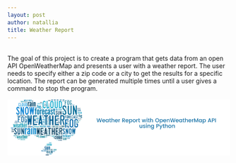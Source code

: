 ```yaml
---
layout: post
author: natallia
title: Weather Report 
---
```

<br>  
The goal of this project is to create a program that gets data from an open API OpenWeatherMap and presents a user with a weather report. The user needs to specify either a zip code or a city to get the results for a specific location. The report can be generated multiple times until a user gives a command to stop the program.<br>
<br>
<img src ="images/weathertrans.png"><br>  
<br>


